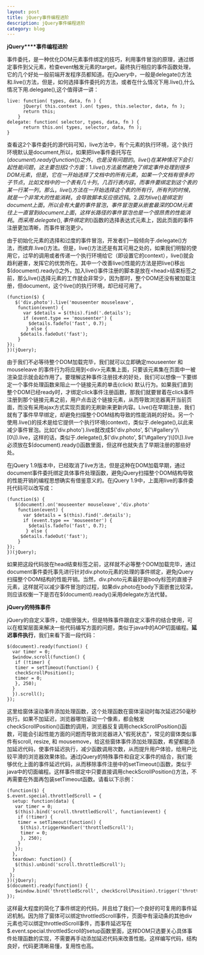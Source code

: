 ```yaml
---
layout: post
title: jQuery事件编程进阶
description: jQuery事件编程进阶
category: blog
---
```


**jQuery****事件编程进阶**

事件委托，是一种优化DOM元素事件绑定的技巧，利用事件冒泡的原理，通过绑定事件到父元素，检查event触发元素的target，最终执行相应的事件函数处理，它的几个好处一般前端开发程序员都知道。在jQuery中，一般是delegate()方法和.live()方法，但是，如何选择事件委托的方法，或者在什么情况下用.live(),什么情况下用.delegate(),这个值得讲一讲：
    
    live: function( types, data, fn ) {
          jQuery( this.context ).on( types, this.selector, data, fn );
          return this;
        }
    delegate: function( selector, types, data, fn ) {
          return this.on( types, selector, data, fn );
    }

查看这2个事件委托的源代码可知，live方法中，有个元素的执行环境，这个执行环境默认是document,所以，如果把live事件委托写在$(document).ready(function() {})之外，也是没有问题的。live()在某种情况下会引起性能问题，这主要包括2个方面：1.live()方法虽然避免了绑定事件处理到很多DOM元素，但是，它在一开始选择了文档中的所有元素，如果一个文档有很多的子节点，比如文档中的一个表有几十列，几百行表内容，而事件要绑定到这个表的某一行某一列，那么，live()方法在一开始选择这个表的所有行，所有列的时候，就是一个非常大的性能消耗，会导致脚本反应很迟钝。2.因为live()是绑定到document上面，所以会有大量的事件冒泡，事件冒泡要从嵌套最深的DOM元素往上一直冒到document上面，这样长路径的事件冒泡也是一个很昂贵的性能消耗。而采用.delegate(),事件绑定到$()函数的选择表达式元素上，因此页面的事件注册更加清晰，而事件冒泡更少。

由于初始化元素的选择和过度的事件冒泡，开发者们一般倾向于.delegate()方法，而摈弃.live()方法。但是，live()方法还是有其可用之处的，如果我们明智的使用它，过早的调用或者传递一个执行环境给它（即设置它的context），live()就会趋利避害，发挥它的优势所在。其中一个改善live()性能的方法是把live()移出$(document).ready()之外，加入live()事件注册的脚本是放在<head\>结束标签之前，那么live()选择元素的工作就会非常少，因为那时，整个DOM还没有被加载注册，但document，这个live()的执行环境，却已经可用了。
    
    (function($) {
       $('div.photo').live('mouseenter mouseleave',
        function(event) {
          var $details = $(this).find('.details');
          if (event.type == 'mouseenter') {
            $details.fadeTo('fast', 0.7);
           } else {
         $details.fadeOut('fast');
        }
    });
    })(jQuery);

由于我们不必等待整个DOM加载完毕，我们就可以立即确定mouseenter 和mouseleave 的事件行为将应用到<div\>元素集上面，只要该元素集在页面中一被渲染显示就会起作用了。要理解这种事件注册技术的好处，我们可以想像一下要绑定一个事件处理函数来阻止一个链接元素的单击(click) 默认行为。如果我们直到整个DOM已经ready时，才绑定click事件注册函数，那我们就要冒着在click事件注册到那个链接元素之前，用户点击这个链接元素，从而导致浏览器离开当前页面，而没有采用ajax方式实现页面的无刷新来更新内容。Live()在早期注册，我们就有了事件早早绑定，却避免扫描整个DOM结构导致的性能消耗的好处。另一个使用.live()的技术是给它提供一个执行环境(context)，类似于.delegate(),以此来减少事件冒泡。比如('div.photo').live就改成$('div.photo', $('\#gallery')\[0\]).live，这样的话，类似于.delegate(),$('div.photo', $('\#gallery')\[0\]).live必须放在$(document).ready()函数里面，但这样也就失去了早期注册的那些好处。

在jQuery 1.9版本中，已经取消了live方法，但是这种在DOM加载早期，通过document事件委托绑定具体事件处理函数，避免jQuery扫描整个DOM结构导致的性能开销的编程思想确实有借鉴意义的。在jQuery 1.9中，上面用live的事件委托代码可以改写成：
    
    (function($) {
       $(document).on('mouseenter mouseleave','div.photo'
        function(event) {
          var $details = $(this).find('.details');
          if (event.type == 'mouseenter') {
            $details.fadeTo('fast', 0.7);
           } else {
         $details.fadeOut('fast');
        }
    });
    })(jQuery);

如果把这段代码放在head结束标签之前，这样就不必等整个DOM加载完毕，通过document事件委托事先进行针对div.photo元素的处理的事件绑定，避免jQuery扫描整个DOM结构的性能开销。当然，div.photo元素最好是body标签的直接子元素，这样就可以减少事件冒泡的过程，如果div.photo在body下面嵌套比较深，则应该权衡一下是否在$(document).ready()采用delegate方法代替。

**jQuery的特殊事件**

jQuery的自定义事件，功能很强大，但是特殊事件跟自定义事件的结合使用，可以在框架层面来解决一些代码编写方面的问题，类似于java中的AOP切面编程。**延迟事件执行**，我们来看下面一段代码：
    
    $(document).ready(function() {
      var timer = 0;
      $window.scroll(function() {
       if (!timer) {
       timer = setTimeout(function() {
       checkScrollPosition();
       timer = 0;
       }, 250);
      }
      }).scroll();
    });

这里给窗体滚动事件添加处理函数，这个处理函数在窗体滚动时每次延迟250毫秒执行。如果不加延迟，浏览器哪怕滚动一个像素，都会触发checkScrollPosition()函数的调用，浏览器反复调用checkScrollPosition()函数，可能会引起性能方面的问题而导致浏览器进入"假死状态"，常见的窗体类似事件有scroll, resize, 和 mousemove，给这些窗体事件添加处理函数，希望都能添加延迟代码，使事件延迟执行，减少函数调用次数，从而提升用户体验，给用户比较平滑的浏览器效果体验。通过jQuery的特殊事件和自定义事件的结合，我们能够优化上面的事件延迟代码，从而移除事件注册中的setTimeout()函数，类似于java中的切面编程。这样事件绑定中只要直接调用checkScrollPosition()方法，不再需要在外面再包装setTimeout函数。请看以下示例：
    
    (function($) {
    $.event.special.throttledScroll = {
      setup: function(data) {
       var timer = 0;
       $(this).bind('scroll.throttledScroll', function(event) {
        if (!timer) {
        timer = setTimeout(function() {
         $(this).triggerHandler('throttledScroll');
         timer = 0;
         }, 250);
        }
       });
      },
      teardown: function() {
       $(this).unbind('scroll.throttledScroll');
      }
     };
    })(jQuery);
    $(document).ready(function() {
       $window.bind('throttledScroll', checkScrollPosition).trigger('throttledScroll');
    });

这样最大程度的简化了事件绑定的代码，并且给了我们一个良好的可复用的事件延迟机制。因为除了窗体可以绑定throttledScroll事件，页面中有滚动条的其他div元素也可以绑定throttledScroll事件，而事件延迟写在$.event.special.throttledScroll的setup函数里面，这样DOM只选要关心具体事件处理函数的实现，不需要再手动添加延迟代码来改善性能。这样编写代码，结构良好，代码更清晰易懂，复用性也高。